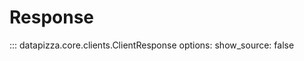 # Response

<!-- prettier-ignore -->
::: datapizza.core.clients.ClientResponse
    options:
        show_source: false
